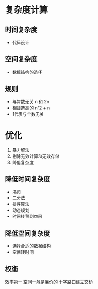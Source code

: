 # 复杂度计算
## 时间复杂度
* 代码设计
## 空间复杂度
* 数据结构的选择
## 规则
* 与常数无关 n 和 2n
* 相加选高的 n^2 + n
* 1代表与个数无关
 

# 优化
1. 暴力解法
2. 剔除无效计算和无效存储
3. 降低复杂度
## 降低时间复杂度
* 递归
* 二分法
* 排序算法
* 动态规划
* 时间转移到空间
## 降低空间复杂度
* 选择合适的数据结构
* 空间转时间
## 权衡
效率第一
空间一般是廉价的
十字路口建立交桥
 
